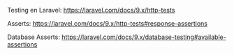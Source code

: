 Testing en Laravel: https://laravel.com/docs/9.x/http-tests

Asserts: https://laravel.com/docs/9.x/http-tests#response-assertions

Database Asserts: https://laravel.com/docs/9.x/database-testing#available-assertions

